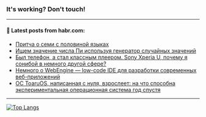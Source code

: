 ### It's working? Don't touch!

---
<!--
#### 🛠️ Technical stack:

![C++](https://img.shields.io/badge/C++-informational?logo=c%2B%2B&style=flat&logoColor=white&color=9C033A)
![Java](https://img.shields.io/badge/Java-informational?logo=java&style=flat&logoColor=white&color=007396)
![Kotlin](https://img.shields.io/badge/Kotlin-informational?logo=Kotlin&style=flat&logoColor=white&color=0095D5)
![JS](https://img.shields.io/badge/JS-informational?logo=javaScript&style=flat&logoColor=black&color=F7Df1E) <br>
![HTML5](https://img.shields.io/badge/HTML5-informational?logo=html5&style=flat&logoColor=white&color=E34F26)
![CSS3](https://img.shields.io/badge/CSS3-informational?logo=css3&style=flat&logoColor=white&color=157286)
![Sass](https://img.shields.io/badge/Saas-informational?logo=sass&style=flat&logoColor=white&color=hotpink)
![PHP](https://img.shields.io/badge/PHP-informational?logo=php&style=flat&logoColor=white&color=777BB4) <br>
![WebPAck](https://img.shields.io/badge/WebPack-informational?logo=webPack&style=flat&logoColor=white&color=FF6F00)
![Bootstrap](https://img.shields.io/badge/Bootstrap-informational?logo=Bootstrap&style=flat&logoColor=white&color=7952B3)
![MySQL](https://img.shields.io/badge/MySQL-informational?logo=MySQL&style=flat&logoColor=white&color=00f) <br>
![NodeJS](https://img.shields.io/badge/NodeJS-informational?logo=node.js&style=flat&logoColor=white&color=43853D)
![Spring](https://img.shields.io/badge/Spring-informational?logo=Spring&style=flat&logoColor=white&color=0A9EDC)
![Angular](https://img.shields.io/badge/Vue-informational?logo=vue.js&style=flat&logoColor=white&color=red)
![Git](https://img.shields.io/badge/Git-informational?logo=git&style=flat&logoColor=white&color=darkorange)

___
-->

#### 💬 Latest posts from habr.com:

<!-- BLOG-POST-LIST:START -->
- [Притча о семи с половиной языках](https://habr.com/ru/post/696246/?utm_source=habrahabr&utm_medium=rss&utm_campaign=696246)
- [Ищем значение числа Пи используя генератор случайных значений](https://habr.com/ru/post/696244/?utm_source=habrahabr&utm_medium=rss&utm_campaign=696244)
- [Был телефон, а стал классным плеером. Sony Xperia U, почему я сонибой в немного другой сфере?](https://habr.com/ru/post/696242/?utm_source=habrahabr&utm_medium=rss&utm_campaign=696242)
- [Немного о WebEngine — low-code IDE для разработки современных веб-приложений](https://habr.com/ru/post/696186/?utm_source=habrahabr&utm_medium=rss&utm_campaign=696186)
- [ОС ToaruOS, написанная с нуля, взрослеет: на что способна экспериментальная операционная система год спустя](https://habr.com/ru/post/693124/?utm_source=habrahabr&utm_medium=rss&utm_campaign=693124)
<!-- BLOG-POST-LIST:END -->

---

[![Top Langs](https://github-readme-stats.vercel.app/api/top-langs/?username=zloylis&layout=compact&hide_border=true&theme=dracula)](https://github.com/zloylis)
